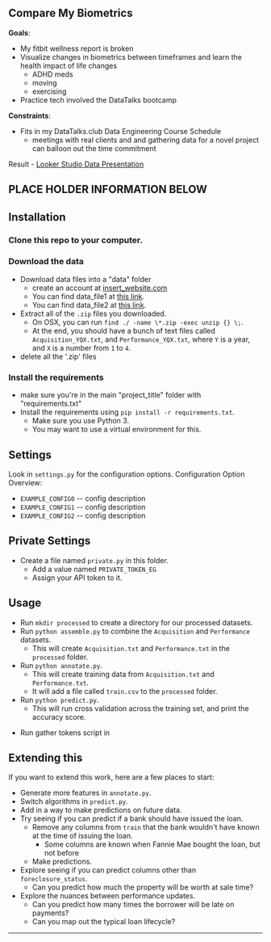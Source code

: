 **Compare My Biometrics**
-----------------------
**Goals**:
- My fitbit wellness report is broken
- Visualize changes in biometrics between timeframes and learn the health impact of life changes
	- ADHD meds
	- moving
	- exercising
- Practice tech involved the DataTalks bootcamp

**Constraints**:
- Fits in my DataTalks.club Data Engineering Course Schedule
	- meetings with real clients and and gathering data for a novel project can balloon out the time commitment

Result - [Looker Studio Data Presentation](https://lookerstudio.google.com/reporting/08b71d97-dc73-4d66-a694-e027c0d68330)

PLACE HOLDER INFORMATION BELOW
---
Installation
----------------------
### Clone this repo to your computer.
### Download the data
* Download data files into a "data" folder 
    * create an account at [insert_website.com](http://www.insert_website.com)
    * You can find data_file1 at [this link](http://google.com).
    * You can find data_file2 at [this link](http://google.com).
* Extract all of the `.zip` files you downloaded.
    * On OSX, you can run `find ./ -name \*.zip -exec unzip {} \;`.
    * At the end, you should have a bunch of text files called `Acquisition_YQX.txt`, and `Performance_YQX.txt`, where `Y` is a year, and `X` is a number from `1` to `4`.
* delete all the '.zip' files

### Install the requirements
* make sure you're in the main "project_title" folder with "requirements.txt"
* Install the requirements using `pip install -r requirements.txt`.
    * Make sure you use Python 3.
    * You may want to use a virtual environment for this.

Settings
--------------------

Look in `settings.py` for the configuration options.
Configuration Option Overview:

* `EXAMPLE_CONFIG0` -- config description
* `EXAMPLE_CONFIG1` -- config description
* `EXAMPLE_CONFIG2` -- config description

Private Settings
--------------------
* Create a file named `private.py` in this folder.
    * Add a value named `PRIVATE_TOKEN_EG`
    * Assign your API token to it.

Usage
-----------------------

* Run `mkdir processed` to create a directory for our processed datasets.
* Run `python assemble.py` to combine the `Acquisition` and `Performance` datasets.
    * This will create `Acquisition.txt` and `Performance.txt` in the `processed` folder.
* Run `python annotate.py`.
    * This will create training data from `Acquisition.txt` and `Performance.txt`.
    * It will add a file called `train.csv` to the `processed` folder.
* Run `python predict.py`.
    * This will run cross validation across the training set, and print the accuracy score.

- Run gather tokens script in 

Extending this
-------------------------

If you want to extend this work, here are a few places to start:

* Generate more features in `annotate.py`.
* Switch algorithms in `predict.py`.
* Add in a way to make predictions on future data.
* Try seeing if you can predict if a bank should have issued the loan.
    * Remove any columns from `train` that the bank wouldn't have known at the time of issuing the loan.
        * Some columns are known when Fannie Mae bought the loan, but not before
    * Make predictions.
* Explore seeing if you can predict columns other than `foreclosure_status`.
    * Can you predict how much the property will be worth at sale time?
* Explore the nuances between performance updates.
    * Can you predict how many times the borrower will be late on payments?
    * Can you map out the typical loan lifecycle?

---
